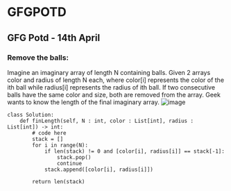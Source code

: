 # GFGPOTD
## GFG Potd - 14th April
### Remove the balls: 
Imagine an imaginary array of length N containing balls. Given 2 arrays color and radius of length N each, where color[i] represents the color of the ith ball while radius[i] represents the radius of ith ball. If two consecutive balls have the same color and size, both are removed from the array. Geek wants to know the length of the final imaginary array.
![image](https://user-images.githubusercontent.com/91115665/231933669-10c2311c-a2bc-49fe-a96d-e1416f0ee982.png)

```
class Solution:
    def finLength(self, N : int, color : List[int], radius : List[int]) -> int:
        # code here
        stack = []
        for i in range(N):
            if len(stack) != 0 and [color[i], radius[i]] == stack[-1]:
                stack.pop()
                continue
            stack.append([color[i], radius[i]])
            
        return len(stack)
```
